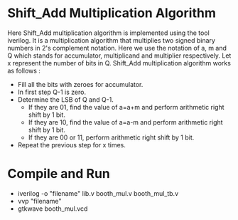 # Shift_Add Multiplication Algorithm 

Here Shift_Add multiplication algorithm is implemented using the tool iverilog. It is a multiplication algorithm that multiplies two signed binary numbers in 2's complement notation. Here we use the notation of a, m and Q which stands for accumulator, multiplicand and multiplier respectively. Let x represent the number of bits in Q. Shift_Add multiplication algorithm works as follows :  
- Fill all the bits with zeroes for accumulator. 
- In first step Q-1 is zero.
- Determine the LSB of Q and Q-1. 
  - If they are 01, find the value of a=a+m and perform arithmetic right shift by 1 bit.
  - If they are 10, find the value of a=a-m and perform arithmetic right shift by 1 bit.
  - If they are 00 or 11, perform arithmetic right shift by 1 bit.
- Repeat the previous step for x times. 

# Compile and Run 

- iverilog -o "filename" lib.v booth_mul.v booth_mul_tb.v 
- vvp "filename"
- gtkwave booth_mul.vcd
